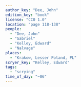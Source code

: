 ```yaml
---
author_key: "Dee, John"
edition_key: "book"
license: "CC0 1.0"
location: "page 118-138"
people:
  - "Dee, John"
  - "Gabriel"
  - "Kelley, Edward"
  - "Nalvage"
places:
  - "Krakow, Lesser Poland, PL"
scryer_key: "Kelley, Edward"
tags:
  - "scrying"
time_of_day: "~06"
---
```

